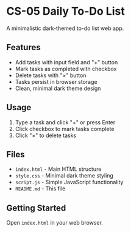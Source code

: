 # CS-05 Daily To-Do List

A minimalistic dark-themed to-do list web app.

## Features

- Add tasks with input field and "+" button
- Mark tasks as completed with checkbox
- Delete tasks with "×" button
- Tasks persist in browser storage
- Clean, minimal dark theme design

## Usage

1. Type a task and click "+" or press Enter
2. Click checkbox to mark tasks complete
3. Click "×" to delete tasks

## Files

- `index.html` - Main HTML structure
- `style.css` - Minimal dark theme styling  
- `script.js` - Simple JavaScript functionality
- `README.md` - This file

## Getting Started

Open `index.html` in your web browser.
